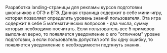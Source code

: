 Разработка landing-страницы для рекламы курсов подготовки школьников к ОГЭ и ЕГЭ. 
Данная страница содержит в себе мини-игру, которая позволяет определить уровень знаний пользователя. Эта игра содержит в себе 5 математических вопросов - два числа, сумму которых необходимо посчитать. Если пользователь все 5 примеров выполнил верно, то появляется уведомление о его "отличном" уровне подготовки, а если пользователь допустил хотя бы одну ошибку, то появляется уведомление о необходимости подтянуть знания.
